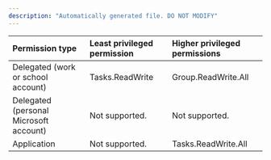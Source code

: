 ```yaml
---
description: "Automatically generated file. DO NOT MODIFY"
---
```


|Permission type|Least privileged permission|Higher privileged permissions|
|:---|:---|:---|
|Delegated (work or school account)|Tasks.ReadWrite|Group.ReadWrite.All|
|Delegated (personal Microsoft account)|Not supported.|Not supported.|
|Application|Not supported.|Tasks.ReadWrite.All|

